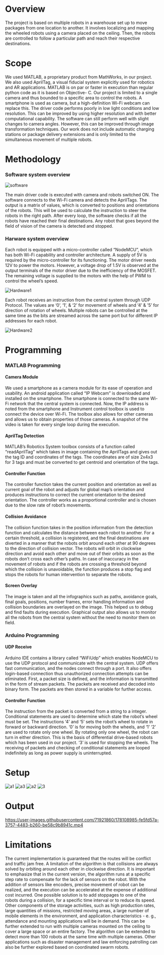 # Overview
The project is based on multiple robots in a warehouse set up to move packages from one location to another. It involves localizing and mapping the wheeled robots using a camera placed on the ceiling. Then, the robots are controlled to follow a particular path and reach their respective destinations.

# Scope
We used MATLAB, a proprietary product from MathWorks, in our project. We also used AprilTag, a visual fiducial system explicitly used for robotics and AR applications. MATLAB is on par or faster in execution than regular python code as it is based on Objective- C. Our project is limited to a single camera and thus bounded to a specific area to control the robots. A smartphone is used as camera, but a high-definition Wi-Fi webcam can replace this. The driver code performs poorly in low light conditions and low resolution. This can be improved by using higher resolution and with better computational capability. The software can still perform well with slight changes to camera angles. However, this can be improved through image transformation techniques. Our work does not include automatic charging stations or package delivery extensions and is only limited to the simultaneous movement of multiple robots.

# Methodology
### Software system overview

![software](https://user-images.githubusercontent.com/71921860/178108444-d50b01de-7f86-44bc-a689-401824123ec4.png)

The main driver code is executed with camera and robots switched ON. The software connects to the Wi-Fi camera and detects the AprilTags. The output is a matrix of values, which is converted to positions and orientations of the robots. This will be used to calculate the instruction to steer the robots in the right path. After every loop, the software checks if all the robots have reached their final destinations. Any robot that goes beyond the field of vision of the camera is detected and stopped.

### Harware system overview
Each robot is equipped with a micro-controller called “NodeMCU”, which has both Wi-Fi capability and controller architecture. A supply of 5V is required by the micro-controller for its functioning. The motor driver needs 12V to power the motors. However, a voltage drop of 1.5V is observed at the output terminals of the motor driver due to the inefficiency of the MOSFET. The remaining voltage is supplied to the motors with the help of PWM to control the wheel’s speed.

![Hardware1](https://user-images.githubusercontent.com/71921860/178108606-ab4724fe-9cfa-406b-b53c-a074e09f7d34.png)

Each robot receives an instruction from the central system through UDP Protocol. The values are ‘0’, ‘1’, & ‘2’ for movement of wheels and ‘4’ & ’5’ for direction of rotation of wheels. Multiple robots can be controlled at the same time as the bits are streamed across the same port but for different IP addresses for each robot.

![Hardware2](https://user-images.githubusercontent.com/71921860/178108616-534c2df4-4604-4846-8767-97e0f350a17f.png)

# Programming
### MATLAB Programming
#### Camera Module
We used a smartphone as a camera module for its ease of operation and usability. An android application called “IP Webcam” is downloaded and installed on the smartphone. The smartphone is connected to the same Wi-Fi network that the central system is connected. Now, the IP address is noted from the smartphone and Instrument control toolbox is used to connect the device over Wi-Fi. The toolbox also allows for other cameras and allows us to obtain properties of those cameras. A snapshot of the video is taken for every single loop during the execution.

#### AprilTag Detection
MATLAB’s Robotics System toolbox consists of a function called “readAprilTag” which takes in image containing the AprilTags and gives out the tag ID and coordinates of the tags. The coordinates are of size 2x4x3 for 3 tags and must be converted to get centroid and orientation of the tags.

#### Controller Function
The controller function takes the current position and orientation as well as current goal of the robot and adjusts for global map’s orientation and produces instructions to correct the current orientation to the desired orientation. The controller works as a proportional controller and is chosen due to the slow rate of robot’s movements.

#### Collision Avoidance
The collision function takes in the position information from the detection function and calculates the distance between each robot to another. For a certain threshold, a collision is registered, and the final destinations are diverted in a manner that the robots orbit around each other at 90 degrees to the direction of collision vector. The robots will orbit in clockwise direction and avoid each other and move out of their orbits as soon as the robots don’t cross each other’s paths. In case of inaccuracy in the movement of robots and if the robots are crossing a threshold beyond which the collision is unavoidable, the function produces a stop flag and stops the robots for human intervention to separate the robots.

#### Screen Overlay
The image is taken and all the infographics such as paths, avoidance goals, final goals, positions, number frames, error handling information and collision boundaries are overlayed on the image. This helped us to debug and find faults during execution. Graphical output also allows us to monitor all the robots from the central system without the need to monitor them on field.

### Arduino Programming
#### UDP Receive
Arduino IDE contains a library called “WiFiUdp” which enables NodeMCU to use the UDP protocol and communicate with the central system. UDP offers fast communication, and the nodes connect through a port. It also offers login-based connection thus unauthorized connection attempts can be eliminated. First, a packet size is defined, and the information is transmitted in the form of stream packets. The packets are received and decoded into binary form. The packets are then stored in a variable for further access.

#### Controller Function
The instruction from the packet is converted from a string to a integer. Conditional statements are used to determine which state the robot’s wheel must be set. The instructions ‘4’ and ‘5’ sets the robot’s wheel to rotate in forward or backward direction. ‘0’ is for moving both the wheels, and ‘1’ ‘2’ are used to rotate only one wheel. By rotating only one wheel, the robot can turn in either direction. This is the basis of differential drive-based robots which has been used in our project. ‘3’ is used for stopping the wheels. The receiving of packets and checking of conditional statements are looped indefinitely as long as power supply is uninterrupted.

# Setup
![a1](https://user-images.githubusercontent.com/71921860/178108893-19d28bc1-0dbc-4268-a501-d7e7e74d2411.png)
![a3](https://user-images.githubusercontent.com/71921860/178108910-02fd678f-5d7f-4c50-9719-2518cb674d65.png)
![a2](https://user-images.githubusercontent.com/71921860/178108929-cc916a97-42ce-4734-97f8-530d1888f7a6.png)
![3](https://user-images.githubusercontent.com/71921860/178108933-87633275-8c06-4aa7-8ee0-9dd61e942328.jpeg)

# Output

https://user-images.githubusercontent.com/71921860/178108985-fe5fd57a-3757-4483-b260-be58c9b8941c.mp4

# Limitations
The current implementation is guaranteed that the routes will be conflict and traffic jam free. A limitation of the algorithm is that collisions are always solved by orbiting around each other in clockwise direction. It is important to emphasize that in the current version, the algorithm runs at a specific step rate to compensate for the lack of sensors on the robot. With the addition of sensors like encoders, precise movement of robot can be realized, and the execution can be accelerated at the expense of additional cost incurred. One possible solution is to add stoppages to one of the robots during a collision, for a specific time interval or to reduce its speed. Other components of the storage activities, such as high production rates, large quantities of missions, restricted moving areas, a large number of mobile elements in the environment, and application characteristics - e. g., attendance and mounting applications will be in demand. This can be further extended to run with multiple cameras mounted on the ceiling to cover a large space or an entire factory. The algorithm can be extended to detect more than 100 robots at the same time with multiple cameras. Other applications such as disaster management and law enforcing patrolling can also be further explored based on coordinated swarm robots.
